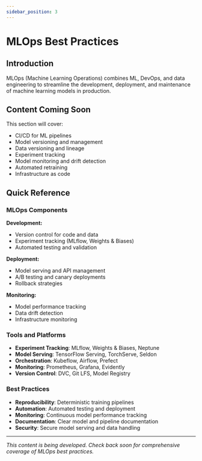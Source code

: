 ```yaml
---
sidebar_position: 3
---
```


# MLOps Best Practices

## Introduction

MLOps (Machine Learning Operations) combines ML, DevOps, and data engineering to streamline the development, deployment, and maintenance of machine learning models in production.

## Content Coming Soon

This section will cover:

- CI/CD for ML pipelines
- Model versioning and management
- Data versioning and lineage
- Experiment tracking
- Model monitoring and drift detection
- Automated retraining
- Infrastructure as code

## Quick Reference

### MLOps Components

**Development:**
- Version control for code and data
- Experiment tracking (MLflow, Weights & Biases)
- Automated testing and validation

**Deployment:**
- Model serving and API management
- A/B testing and canary deployments
- Rollback strategies

**Monitoring:**
- Model performance tracking
- Data drift detection
- Infrastructure monitoring

### Tools and Platforms

- **Experiment Tracking**: MLflow, Weights & Biases, Neptune
- **Model Serving**: TensorFlow Serving, TorchServe, Seldon
- **Orchestration**: Kubeflow, Airflow, Prefect
- **Monitoring**: Prometheus, Grafana, Evidently
- **Version Control**: DVC, Git LFS, Model Registry

### Best Practices

- **Reproducibility**: Deterministic training pipelines
- **Automation**: Automated testing and deployment
- **Monitoring**: Continuous model performance tracking
- **Documentation**: Clear model and pipeline documentation
- **Security**: Secure model serving and data handling

---

*This content is being developed. Check back soon for comprehensive coverage of MLOps best practices.*
